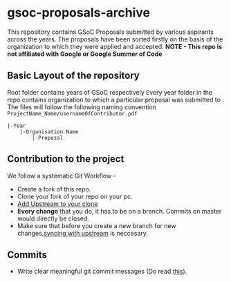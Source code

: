 # gsoc-proposals-archive
This repository contains GSoC Proposals submitted by various aspirants across the years. The proposals have been sorted firstly on the basis of the organization to which they were applied and accepted.
**NOTE - This repo is not affiliated with Google or Google Summer of Code**

## Basic Layout of the repository
Root folder contains years of GSoC respectively
Every year folder in the repo contains organization to which a particular proposal was submitted to .
The files will follow the following naming convention `ProjectName_Name/usernameOfContributor.pdf`
```
|-Year
    |-Organisation Name
        |-Proposal
```

## Contribution to the project

We follow a systematic Git Workflow -

- Create a fork of this repo.
- Clone your fork of your repo on your pc.
- [Add Upstream to your clone](https://help.github.com/en/github/collaborating-with-issues-and-pull-requests/configuring-a-remote-for-a-fork)
- **Every change** that you do, it has to be on a branch. Commits on master would directly be closed.
- Make sure that before you create a new branch for new changes,[syncing with upstream](https://help.github.com/en/github/collaborating-with-issues-and-pull-requests/syncing-a-fork) is neccesary.

## Commits

- Write clear meaningful git commit messages (Do read [this](http://chris.beams.io/posts/git-commit/)).
